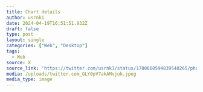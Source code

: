 ```yaml
---
title: Chart details
author: usrnk1
date: 2024-04-19T16:51:51.932Z
draft: false
type: post
layout: single
categories: ["Web", "Desktop"]
tags:
  - Web
source: X
source_link: 'https://twitter.com/usrnk1/status/1780668594839548265/photo/3'
media: /uploads/twitter.com_GLY0pV7akAMvjuk.jpeg
media_type: image
---
```


